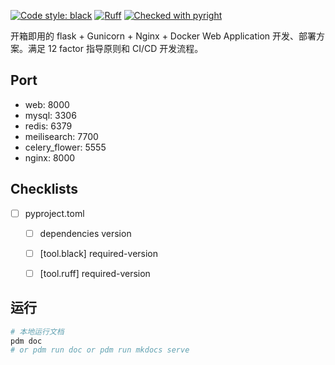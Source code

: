 [![Code style: black](https://img.shields.io/badge/code%20style-black-000000.svg)](https://github.com/psf/black)
[![Ruff](https://img.shields.io/endpoint?url=https://raw.githubusercontent.com/charliermarsh/ruff/main/assets/badge/v2.json)](https://github.com/charliermarsh/ruff)
[![Checked with pyright](https://microsoft.github.io/pyright/img/pyright_badge.svg)](https://microsoft.github.io/pyright/)

开箱即用的 flask + Gunicorn + Nginx + Docker Web Application 开发、部署方案。满足 12 factor 指导原则和 CI/CD 开发流程。

## Port

- web: 8000
- mysql: 3306
- redis: 6379
- meilisearch: 7700
- celery_flower: 5555
- nginx: 8000

## Checklists

- [ ] pyproject.toml
  - [ ] dependencies version
  - [ ] [tool.black] required-version
  - [ ] [tool.ruff] required-version


## 运行

```sh
# 本地运行文档
pdm doc
# or pdm run doc or pdm run mkdocs serve
```
